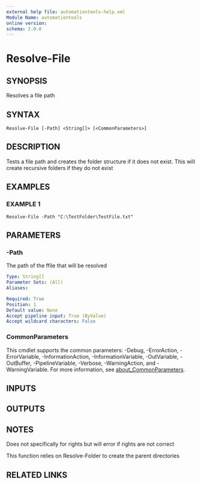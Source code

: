 ```yaml
---
external help file: automationtools-help.xml
Module Name: automationtools
online version:
schema: 2.0.0
---
```


# Resolve-File

## SYNOPSIS
Resolves a file path

## SYNTAX

```
Resolve-File [-Path] <String[]> [<CommonParameters>]
```

## DESCRIPTION
Tests a file path and creates the folder structure if it does not exist.
This will create recursive folders if they do not exist

## EXAMPLES

### EXAMPLE 1
```
Resolve-File -Path "C:\TestFolder\TestFile.txt"
```

## PARAMETERS

### -Path
The path of the ffile that will be resolved

```yaml
Type: String[]
Parameter Sets: (All)
Aliases:

Required: True
Position: 1
Default value: None
Accept pipeline input: True (ByValue)
Accept wildcard characters: False
```

### CommonParameters
This cmdlet supports the common parameters: -Debug, -ErrorAction, -ErrorVariable, -InformationAction, -InformationVariable, -OutVariable, -OutBuffer, -PipelineVariable, -Verbose, -WarningAction, and -WarningVariable. For more information, see [about_CommonParameters](http://go.microsoft.com/fwlink/?LinkID=113216).

## INPUTS

## OUTPUTS

## NOTES
Does not specifically for rights but will error if rights are not correct

This function relies on Resolve-Folder to create the parent directories

## RELATED LINKS
